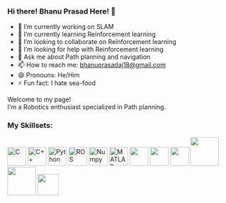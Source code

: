### Hi there! Bhanu Prasad Here! 👋

- 🔭 I’m currently working on SLAM
- 🌱 I’m currently learning Reinforcement learning
- 👯 I’m looking to collaborate on Reinforcement learning
- 🤔 I’m looking for help with Reinforcement learning
- 💬 Ask me about Path planning and navigation
- 📫 How to reach me: bhanuprasadaj18@gmail.com
- 😄 Pronouns: He/Him
- ⚡ Fun fact: I hate sea-food

<p>Welcome to my page! </br> I'm a Robotics enthusiast specialized in Path planning. </p>
<h3>My Skillsets:</h3>
<p>

<img alt="C" src="https://img.shields.io/badge/C-%23A8B9CC?logo=C&logoColor=white&logoSize=auto" height="42" width="42">
<img alt="C++" src="https://img.shields.io/badge/C%2B%2B-%2300599C?logo=C%2B%2B&logoColor=white&logoSize=auto" height="42" width="42">
<img alt="Python" src="https://img.shields.io/badge/python-%233776AB?logo=python&logoColor=yellow&logoSize=auto" height="42" width="42"/>
<img alt="ROS" src="https://img.shields.io/badge/ROS-%2322314E?logo=ROS&logoColor=black&logoSize=auto&labelColor=white" height="42" width="42">
<img alt="Numpy" src="https://img.shields.io/badge/Numpy-blue?logo=numpy&logoColor=yellow&logoSize=auto" height="42" width="42"/>
<img alt="MATLAB" src="https://img.shields.io/badge/MATLAB-blue?logoSize=auto" height="42" width="42">
<!-- <img alt="VS Code" src=""> -->
<img src="https://cdn.jsdelivr.net/gh/devicons/devicon@latest/icons/c/c-original.svg"  height="42" width="42"/>
<img src="https://cdn.jsdelivr.net/gh/devicons/devicon@latest/icons/cplusplus/cplusplus-original.svg" height="42" width="42"/>
<img src="https://cdn.jsdelivr.net/gh/devicons/devicon@latest/icons/python/python-original-wordmark.svg" height="42" width="42"/>
<img src="https://cdn.jsdelivr.net/gh/devicons/devicon@latest/icons/numpy/numpy-original-wordmark.svg" height="64" width="64"/>
<img src="https://cdn.jsdelivr.net/gh/devicons/devicon@latest/icons/ros/ros-original-wordmark.svg" height="64" width="64"/>
<img src="https://cdn.jsdelivr.net/gh/devicons/devicon@latest/icons/linux/linux-plain.svg" height="48" width="48"/>
